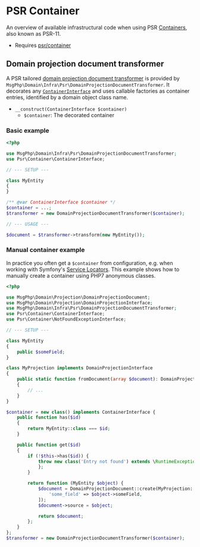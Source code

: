 # PSR Container

An overview of available infrastructural code when using PSR [Containers][container-project], also known as PSR-11.

- Requires [psr/container]

## Domain projection document transformer

A PSR tailored [domain projection document transformer](../projection/document-transformers.md) is provided by `MsgPhp\Domain\Infra\Psr\DomainProjectionDocumentTransformer`.
It decorates any [`ContainerInterface`][api-container] and uses callable factories as container entries, identified by a
domain object class name.

- `__construct(ContainerInterface $container)`
    - `$container`: The decorated container

### Basic example

```php
<?php

use MsgPhp\Domain\Infra\Psr\DomainProjectionDocumentTransformer;
use Psr\Container\ContainerInterface;

// --- SETUP ---

class MyEntity
{
}

/** @var ContainerInterface $container */
$container = ...;
$transformer = new DomainProjectionDocumentTransformer($container);

// --- USAGE ---

$document = $transformer->transform(new MyEntity());
```

### Manual container example

In practice you often get a `$container` from configuration, e.g. when working with Symfony's [Service Locators]. This
example shows how to manually create a container using PHP7 anonymous classes.

```php
<?php

use MsgPhp\Domain\Projection\DomainProjectionDocument;
use MsgPhp\Domain\Projection\DomainProjectionInterface;
use MsgPhp\Domain\Infra\Psr\DomainProjectionDocumentTransformer;
use Psr\Container\ContainerInterface;
use Psr\Container\NotFoundExceptionInterface;

// --- SETUP ---

class MyEntity
{
    public $someField;
}

class MyProjection implements DomainProjectionInterface
{
    public static function fromDocument(array $document): DomainProjectionInterface
    {
        // ...
    }
}

$container = new class() implements ContainerInterface {
    public function has($id)
    {
        return MyEntity::class === $id;
    }

    public function get($id)
    {
        if (!$this->has($id)) {
            throw new class('Entry not found') extends \RuntimeException implements NotFoundExceptionInterface {
            };
        }

        return function (MyEntity $object) {
            $document = DomainProjectionDocument::create(MyProjection::class, null, [
                'some_field' => $object->someField,
            ]);
            $document->source = $object;

            return $document;
        };
    }
};
$transformer = new DomainProjectionDocumentTransformer($container);
```

[container-project]: https://www.php-fig.org/psr/psr-11/
[psr/container]: https://packagist.org/packages/psr/container
[api-container]: https://www.php-fig.org/psr/psr-11/#31-psrcontainercontainerinterface
[Service Locators]: https://symfony.com/doc/current/service_container/service_locators.html 
[anonymous classes]: https://secure.php.net/manual/en/language.oop5.anonymous.php
